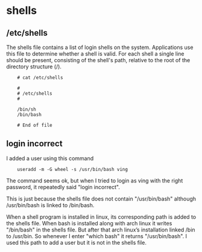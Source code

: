 # shells

## /etc/shells

The shells file contains a list of login shells on the system. Applications use this file to determine whether a shell is valid. For each shell a single line should be present, consisting of the shell's path, relative to the root of the directory structure (/).

        # cat /etc/shells

        #
        # /etc/shells
        #

        /bin/sh
        /bin/bash

        # End of file

## login incorrect

I added a user using this command

        useradd -m -G wheel -s /usr/bin/bash ving

The command seems ok, but when I tried to login as ving with the right password, it repeatedly said "login incorrect".

This is just because the shells file does not contain "/usr/bin/bash" although /usr/bin/bash is linked to /bin/bash.

When a shell program is installed in linux, its corresponding path is added to the shells file. When bash is installed along with arch linux it writes "/bin/bash" in the shells file. But after that arch linux’s installation linked /bin to /usr/bin. So whenever I enter "which bash" it returns "/usr/bin/bash". I used this path to add a user but it is not in the shells file.
